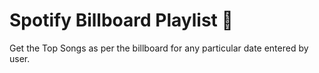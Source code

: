 # Spotify Billboard Playlist 🎵
Get the Top Songs as per the billboard for any particular date entered by user.

